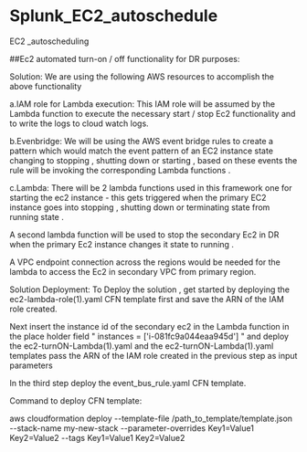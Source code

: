 # Splunk_EC2_autoschedule
EC2 _autoscheduling 

##Ec2 automated turn-on / off functionality for DR purposes:

Solution:
We are using the following AWS resources to accomplish the above functionality

a.IAM role for Lambda execution:
This IAM role will be assumed by the Lambda function to execute the necessary start / stop Ec2 functionality and to write the logs to cloud watch logs.

b.Evenbridge:
We will be using the AWS event bridge rules to create a pattern which would match the event pattern of an EC2 instance state changing to stopping , shutting down or starting , based on these events the rule will be invoking the corresponding Lambda functions .

c.Lambda:
There will be 2 lambda functions used in this framework one for starting  the ec2 instance - this gets triggered when the primary EC2 instance goes into stopping , shutting down or terminating state from running state .

A second lambda function will be used to stop the secondary Ec2 in DR when the primary Ec2 instance changes it state to running .

A VPC endpoint connection across the regions would be needed for the lambda to access the Ec2 in secondary VPC from primary region.

Solution Deployment:
To Deploy the solution , get started by deploying the ec2-lambda-role(1).yaml CFN template first and save the ARN of the IAM role created.

Next insert the instance id of the secondary ec2 in the Lambda function in the place holder field  " instances = ['i-081fc9a044eaa945d'] " and deploy the ec2-turnON-Lambda(1).yaml and the ec2-turnON-Lambda(1).yaml templates pass the ARN of the IAM role created in the previous step as input parameters

In the third step deploy the event_bus_rule.yaml CFN template.

Command to deploy CFN template:

aws cloudformation deploy --template-file /path_to_template/template.json --stack-name my-new-stack --parameter-overrides Key1=Value1 Key2=Value2 --tags Key1=Value1 Key2=Value2
